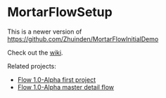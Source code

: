 # MortarFlowSetup
This is a newer version of https://github.com/Zhuinden/MortarFlowInitialDemo

Check out the [wiki](https://github.com/Zhuinden/MortarFlowSetup/wiki).

Related projects:
- [Flow 1.0-Alpha first project](https://github.com/Zhuinden/First-Flow-Alpha-Project)
- [Flow 1.0-Alpha master detail flow](https://github.com/Zhuinden/Flow-Alpha-Master-Detail)
